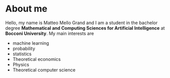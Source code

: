# About me


Hello, my name is Matteo Mello Grand and I am a student in the bachelor degree **Mathematical and Computing Sciences for Artificial Intelligence** at **Bocconi University**.
My main interests are
- machine learning
- probability
- statistics
- Theoretical economics
- Physics
- Theoretical computer science


